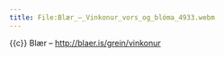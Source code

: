 ```yaml
---
title: File:Blær_–_Vinkonur_vors_og_blóma_4933.webm
---
```


{{c}} Blær – http://blaer.is/grein/vinkonur

